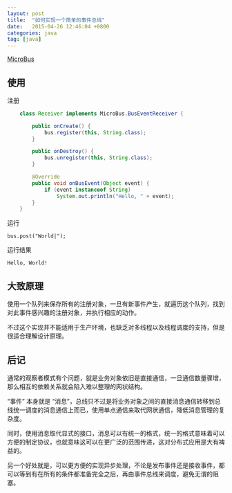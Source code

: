 ```yaml
---
layout: post
title:  "如何实现一个简单的事件总线"
date:   2015-04-26 12:46:04 +0800
categories: java
tag: [java]
---
```


[MicroBus](https://github.com/konmik/MicroBus)

## 使用

注册

```java
    class Receiver implements MicroBus.BusEventReceiver {

        public onCreate() {
            bus.register(this, String.class);
        }

        public onDestroy() {
            bus.unregister(this, String.class);
        }

        @Override
        public void onBusEvent(Object event) {
            if (event instanceof String)
                System.out.println("Hello, " + event);
        }
    }
```

运行

    bus.post("World|");

运行结果

    Hello, World!

<!-- more -->

## 大致原理

使用一个队列来保存所有的注册对象，一旦有新事件产生，就遍历这个队列，找到对此事件感兴趣的注册对象，并执行相应的动作。

不过这个实现并不能适用于生产环境，也缺乏对多线程以及线程调度的支持，但是很适合理解设计原理。

## 后记

通常的观察者模式有个问题，就是业务对象依旧是直接通信，一旦通信数量骤增，那么相互的依赖关系就会陷入难以整理的网状结构。

“事件” 本身就是 “消息”，总线只不过是将业务对象之间的直接消息通信转移到总线统一调度的消息通信上而已，使用单点通信来取代网状通信，降低消息管理的复杂度。

同时，使用消息取代显式的接口，消息可以有统一的格式，统一的格式意味着可以方便的制定协议，也就意味这可以在更广泛的范围传递，这对分布式应用是大有裨益的。

另一个好处就是，可以更方便的实现异步处理，不论是发布事件还是接收事件，都可以等到有在所有的条件都准备完全之后，再由事件总线来调度，避免无谓的阻塞。







